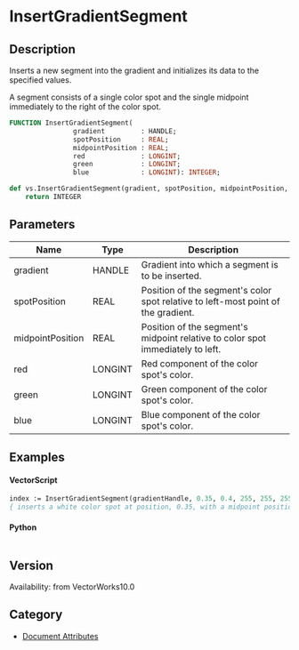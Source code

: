 # InsertGradientSegment

## Description
Inserts a new segment into the gradient and initializes its data to the specified values.

A segment consists of a single color spot and the single midpoint immediately to the right of the color spot.

```pascal
FUNCTION InsertGradientSegment(
				gradient         : HANDLE;
				spotPosition     : REAL;
				midpointPosition : REAL;
				red              : LONGINT;
				green            : LONGINT;
				blue             : LONGINT): INTEGER;
```

```python
def vs.InsertGradientSegment(gradient, spotPosition, midpointPosition, red, green, blue):
    return INTEGER
```

## Parameters
|Name|Type|Description|
|---|---|---|
|gradient|HANDLE|Gradient into which a segment is to be inserted.|
|spotPosition|REAL|Position of the segment's color spot relative to left-most point of the gradient.|(position &gt;= 0.0 and position &lt;= 1.0)|
|midpointPosition|REAL|Position of the segment's midpoint relative to color spot immediately to left.|(position &gt;= 0.0 and position &lt;= 1.0)|
|red|LONGINT|Red component of the color spot's color.|(red &gt;= 0 and red &lt;= 255)|
|green|LONGINT|Green component of the color spot's color.|(green &gt;= 0 and green &lt;= 255)|
|blue|LONGINT|Blue component of the color spot's color.|(blue &gt;= 0 and blue &lt;= 255)|

## Examples
#### VectorScript ####
```pascal
index := InsertGradientSegment(gradientHandle, 0.35, 0.4, 255, 255, 255);
{ inserts a white color spot at position, 0.35, with a midpoint position of 0.4 }
```
#### Python ####
```python

```

## Version
Availability: from VectorWorks10.0

## Category
* [Document Attributes](../Categories/Document%20Attributes.md)

